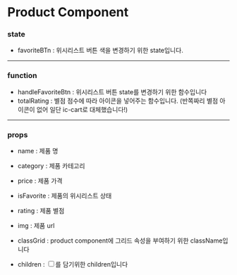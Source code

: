 # Product Component

### state

- favoriteBTn : 위시리스트 버튼 색을 변경하기 위한 state입니다.

---

### function

- handleFavoriteBtn : 위시리스트 버튼 state를 변경하기 위한 함수입니다
- totalRating : 별점 점수에 따라 아이콘을 넣어주는 함수입니다.
  (반쪽짜리 별점 아이콘이 없어 일단 ic-cart로 대체했습니다!)

---

### props

- name : 제품 명
- category : 제품 카테고리
- price : 제품 가격
- isFavorite : 제품의 위시리스트 상태
- rating : 제품 별점
- img : 제품 url

- classGrid : product component에 그리드 속성을 부여하기 위한 className입니다

- children : <input type="checkbox">를 담기위한 children입니다
